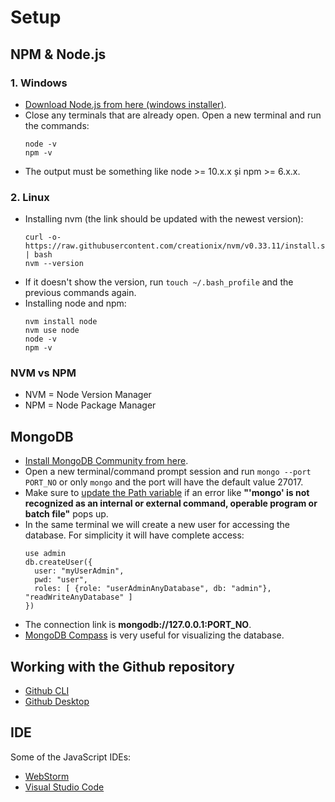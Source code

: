 # Setup
## NPM & Node.js
### 1. Windows
  - [Download Node.js from here (windows installer)](https://nodejs.org/en/download/).
  - Close any terminals that are already open. Open a new terminal and run the commands:
    ```
    node -v
    npm -v
    ```
  - The output must be something like node >= 10.x.x și npm >= 6.x.x.
### 2. Linux
  - Installing nvm (the link should be updated with the newest version):
    ```
    curl -o- https://raw.githubusercontent.com/creationix/nvm/v0.33.11/install.sh | bash
    nvm --version
    ```
  - If it doesn't show the version, run ```touch ~/.bash_profile``` and the previous commands again.
  - Installing node and npm:
    ```
    nvm install node
    nvm use node
    node -v
    npm -v
    ```
### NVM vs NPM
- NVM = Node Version Manager
- NPM = Node Package Manager

## MongoDB
- [Install MongoDB Community from here](https://docs.mongodb.com/manual/administration/install-community/).
- Open a new terminal/command prompt session and run ```mongo --port PORT_NO``` or only ```mongo``` and the port will have the default value 27017.
- Make sure to [update the Path variable](https://stackoverflow.com/questions/15053893/mongod-command-not-recognized-when-trying-to-connect-to-a-mongodb-server) if an error like **"'mongo' is not recognized as an internal or external command, operable program or batch file"** pops up.
- In the same terminal we will create a new user for accessing the database. For simplicity it will have complete access:
  ```
  use admin
  db.createUser({
	user: "myUserAdmin",
	pwd: "user",
	roles: [ {role: "userAdminAnyDatabase", db: "admin"}, "readWriteAnyDatabase" ]
  })
  ```
- The connection link is **mongodb://127.0.0.1:PORT_NO**.
- [MongoDB Compass](https://www.mongodb.com/products/compass) is very useful for visualizing the database.

## Working with the Github repository
- [Github CLI](https://cli.github.com/)
- [Github Desktop](https://desktop.github.com/)

## IDE
Some of the JavaScript IDEs:
- [WebStorm](https://www.jetbrains.com/webstorm/)
- [Visual Studio Code](https://code.visualstudio.com/)
